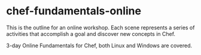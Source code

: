 # chef-fundamentals-online

This is the outline for an online workshop. Each scene represents a series of activities that accomplish a goal and discover new concepts in Chef.

3-day Online Fundamentals for Chef, both Linux and Windows are covered.
